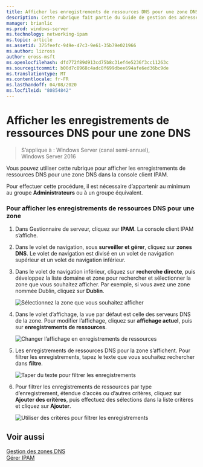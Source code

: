 ```yaml
---
title: Afficher les enregistrements de ressources DNS pour une zone DNS
description: Cette rubrique fait partie du Guide de gestion des adresses IP (IPAM) de Windows Server 2016.
manager: brianlic
ms.prod: windows-server
ms.technology: networking-ipam
ms.topic: article
ms.assetid: 375feefc-949e-47c3-9e61-35b79e021966
ms.author: lizross
author: eross-msft
ms.openlocfilehash: dfd772f89d913cd75b8c31ef4e5236f3cc11263c
ms.sourcegitcommit: b00d7c8968c4adc8f699dbee694afe6ed36bc9de
ms.translationtype: MT
ms.contentlocale: fr-FR
ms.lasthandoff: 04/08/2020
ms.locfileid: "80854842"
---
```

# <a name="view-dns-resource-records-for-a-dns-zone"></a>Afficher les enregistrements de ressources DNS pour une zone DNS

>S’applique à : Windows Server (canal semi-annuel), Windows Server 2016

Vous pouvez utiliser cette rubrique pour afficher les enregistrements de ressources DNS pour une zone DNS dans la console client IPAM.  
  
Pour effectuer cette procédure, il est nécessaire d’appartenir au minimum au groupe **Administrateurs** ou à un groupe équivalent.  
  
### <a name="to-view-dns-resource-records-for-a-zone"></a>Pour afficher les enregistrements de ressources DNS pour une zone  
  
1.  Dans Gestionnaire de serveur, cliquez sur **IPAM**. La console client IPAM s’affiche.  
  
2.  Dans le volet de navigation, sous **surveiller et gérer**, cliquez sur **zones DNS**.  Le volet de navigation est divisé en un volet de navigation supérieur et un volet de navigation inférieur.  
  
3.  Dans le volet de navigation inférieur, cliquez sur **recherche directe**, puis développez la liste domaine et zone pour rechercher et sélectionner la zone que vous souhaitez afficher. Par exemple, si vous avez une zone nommée Dublin, cliquez sur **Dublin**.  
  
    ![Sélectionnez la zone que vous souhaitez afficher](../../media/View-DNS-Resource-Records-for-a-DNS-Zone/ipam_DNSzones_01a.jpg)  

  
4.  Dans le volet d’affichage, la vue par défaut est celle des serveurs DNS de la zone. Pour modifier l’affichage, cliquez sur **affichage actuel**, puis sur **enregistrements de ressources**.  
  
    ![Changer l’affichage en enregistrements de ressources](../../media/View-DNS-Resource-Records-for-a-DNS-Zone/ipam_Zone_RR_02.jpg)  
  
5.  Les enregistrements de ressources DNS pour la zone s’affichent. Pour filtrer les enregistrements, tapez le texte que vous souhaitez rechercher dans **filtre**.  
  
    ![Taper du texte pour filtrer les enregistrements](../../media/View-DNS-Resource-Records-for-a-DNS-Zone/ipam_DNSzones_01c.jpg)  
  
6.  Pour filtrer les enregistrements de ressources par type d’enregistrement, étendue d’accès ou d’autres critères, cliquez sur **Ajouter des critères**, puis effectuez des sélections dans la liste critères et cliquez sur **Ajouter**.  
  
    ![Utiliser des critères pour filtrer les enregistrements](../../media/View-DNS-Resource-Records-for-a-DNS-Zone/ipam_DNSzones_01d.jpg)  
  
## <a name="see-also"></a>Voir aussi  
[Gestion des zones DNS](DNS-Zone-Management.md)  
[Gérer IPAM](Manage-IPAM.md)  
  


